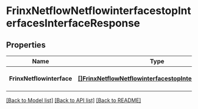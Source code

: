 # FrinxNetflowNetflowinterfacestopInterfacesInterfaceResponse

## Properties
Name | Type | Description | Notes
------------ | ------------- | ------------- | -------------
**FrinxNetflowinterface** | [**[]FrinxNetflowNetflowinterfacestopInterfacesInterface**](frinx.netflow.netflowinterfacestop.interfaces.Interface.md) |  | [optional] [default to null]

[[Back to Model list]](../README.md#documentation-for-models) [[Back to API list]](../README.md#documentation-for-api-endpoints) [[Back to README]](../README.md)


